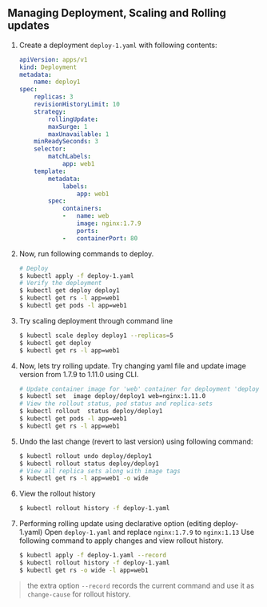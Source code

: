 ## Managing Deployment, Scaling and Rolling updates

1.  Create a deployment `deploy-1.yaml` with following contents:

    ```yaml
    apiVersion: apps/v1
    kind: Deployment
    metadata:
        name: deploy1
    spec:
        replicas: 3
        revisionHistoryLimit: 10
        strategy:
            rollingUpdate:
            maxSurge: 1
            maxUnavailable: 1
        minReadySeconds: 3
        selector:
            matchLabels:
                app: web1
        template:
            metadata:
                labels:
                    app: web1
            spec:
                containers:
                -   name: web
                    image: nginx:1.7.9
                    ports:
                -   containerPort: 80
    ```

2.  Now, run following commands to deploy.

    ```bash
    # Deploy
    $ kubectl apply -f deploy-1.yaml
    # Verify the deployment
    $ kubectl get deploy deploy1
    $ kubectl get rs -l app=web1
    $ kubectl get pods -l app=web1
    ```

3.  Try scaling deployment through command line

    ```bash
    $ kubectl scale deploy deploy1 --replicas=5  
    $ kubectl get deploy
    $ kubectl get rs -l app=web1
    ```

4.  Now, lets try rolling update. Try changing yaml file and update image version from 1.7.9 to 1.11.0 using CLI.

    ```bash
    # Update container image for 'web' container for deployment 'deploy1'
    $ kubectl set  image deploy/deploy1 web=nginx:1.11.0
    # View the rollout status, pod status and replica-sets
    $ kubectl rollout  status deploy/deploy1  
    $ kubectl get pods -l app=web1
    $ kubectl get rs -l app=web1
    ```

5.  Undo the last change (revert to last version) using following command:

    ```bash
    $ kubectl rollout undo deploy/deploy1    
    $ kubectl rollout status deploy/deploy1
    # View all replica sets along with image tags
    $ kubectl get rs -l app=web1 -o wide
    ```

6.  View the rollout history

    ```bash
    $ kubectl rollout history -f deploy-1.yaml
    ```

7.  Performing rolling update using declarative option (editing deploy-1.yaml)
    Open `deploy-1.yaml` and replace `nginx:1.7.9` to `nginx:1.13`
    Use following command to apply changes and view rollout history.

    ```bash
    $ kubectl apply -f deploy-1.yaml --record
    $ kubectl rollout history -f deploy-1.yaml
    $ kubectl get rs -o wide -l app=web1
    ```
    
> the extra option `--record` records the current command and use it as `change-cause` for rollout history.

